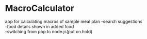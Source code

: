 # MacroCalculator
app for calculating macros of sample meal plan
-search suggestions</br>
-food details shown in added food</br>
-switching from php to node.js(put on hold)</br>

 
 
